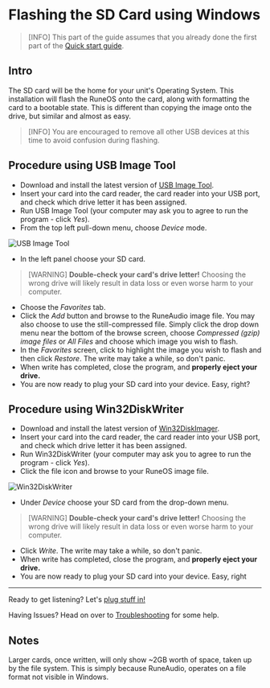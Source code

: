 # Flashing the SD Card using Windows

> [INFO] This part of the guide assumes that you already done the first part of the [Quick start guide](quick-start-guide.md).

## Intro

The SD card will be the home for your unit's Operating System. This installation will flash the RuneOS onto the card, along with formatting the card to a bootable state. This is different than copying the image onto the drive, but similar and almost as easy.

> [INFO] You are encouraged to remove all other USB devices at this time to avoid confusion during flashing.

## Procedure using USB Image Tool

 - Download and install the latest version of [USB Image Tool](http://www.alexpage.de/usb-image-tool/download/).
 - Insert your card into the card reader, the card reader into your USB port, and check which drive letter it has been assigned.
 - Run USB Image Tool (your computer may ask you to agree to run the program - click *Yes*).
 - From the top left pull-down menu, choose *Device* mode.

 ![USB Image Tool](https://lh3.googleusercontent.com/-MFlqKBod9rM/VEX_SUPsXFI/AAAAAAAAAFQ/rgyxVuaB7z0/s0/usbit.gif "usbit.gif")
 
 - In the left panel choose your SD card. 

> [WARNING] **Double-check your card's drive letter!** Choosing the wrong drive will likely result in data loss or even worse harm to your computer.

 - Choose the *Favorites* tab.
 - Click the *Add* button and browse to the RuneAudio image file. You may also choose to use the still-compressed file. Simply click the drop down menu near the bottom of the browse screen, choose *Compressed (gzip) image files* or *All Files* and choose which image you wish to flash.
 - In the *Favorites* screen, click to highlight the image you wish to flash and then click *Restore*. The write may take a while, so don't panic.
 - When write has completed, close the program, and **properly eject your drive.** 
 - You are now ready to plug your SD card into your device. Easy, right?
  
## Procedure using Win32DiskWriter

 - Download and install the latest version of [Win32DiskImager](http://sourceforge.net/projects/win32diskimager/).
 - Insert your card into the card reader, the card reader into your USB port, and check which drive letter it has been assigned.
 - Run Win32DiskWriter (your computer may ask you to agree to run the program - click *Yes*).
 - Click the file icon and browse to your RuneOS image file.  

 ![Win32DiskWriter](https://lh5.googleusercontent.com/-GnGpJcdFTLc/VEsuN89OkOI/AAAAAAAAAGA/-n57YFMH7EU/s0/W32DI.png "W32DI.png")

 - Under *Device* choose your SD card from the drop-down menu. 

> [WARNING] **Double-check your card's drive letter!** Choosing the wrong drive will likely result in data loss or even worse harm to your computer.

 - Click *Write*. The write may take a while, so don't panic.
 - When write has completed, close the program, and **properly eject your drive.** 
 - You are now ready to plug your SD card into your device. Easy, right

***

Ready to get listening? Let's [plug stuff in!](http://www.runeaudio.com/documentation/quick-start/quick-start-guide/#prepare-the-device)

Having Issues? Head on over to [Troubleshooting](http://www.runeaudio.com/documentation/troubleshooting/common-troubleshooting/) for some help.

## Notes

Larger cards, once written, will only show ~2GB worth of space, taken up by the file system. This is simply because RuneAudio, operates on a file format not visible in Windows.
